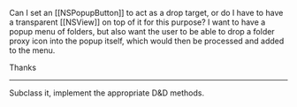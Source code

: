 

Can I set an [[NSPopupButton]] to act as a drop target, or do I have to have a transparent [[NSView]] on top of it for this purpose?  I want to have a popup menu of folders, but also want the user to be able to drop a folder proxy icon into the popup itself, which would then be processed and added to the menu.

Thanks

----

Subclass it, implement the appropriate D&D methods.